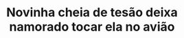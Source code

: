 ---
layout: post
title: Novinha cheia de tesão deixa namorado tocar ela no avião
thumb: novinha-cheia-de-tesao-deixa-namorado-tocar-ela-no-aviao
duration: "12:11"
permalink: /:title
video: https://www.xvideos.com/embedframe/44455947
categories: pussy, hardcore, tits, sexy, brunette, amateur, fingering, public, orgasm, hd, tetas, airplane, orgasmo, perra, cogiendo, putita, pussy-fingering, lexi-aaane, aaane87
---